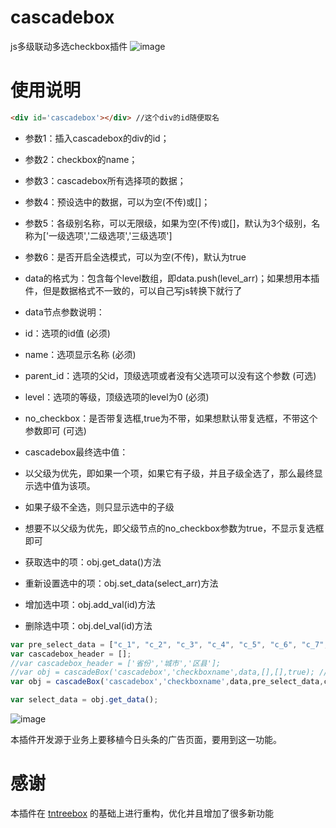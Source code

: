 # cascadebox
js多级联动多选checkbox插件
![image](https://github.com/ltxlong/cascadebox/blob/master/cascadebox%E6%88%AA%E5%9B%BE.png)

# 使用说明
```html
<div id='cascadebox'></div> //这个div的id随便取名
```
- 参数1：插入cascadebox的div的id；
- 参数2：checkbox的name；
- 参数3：cascadebox所有选择项的数据；
- 参数4：预设选中的数据，可以为空(不传)或[]；
- 参数5：各级别名称，可以无限级，如果为空(不传)或[]，默认为3个级别，名称为['一级选项','二级选项','三级选项']
- 参数6：是否开启全选模式，可以为空(不传)，默认为true
- data的格式为：包含每个level数组，即data.push(level_arr)；如果想用本插件，但是数据格式不一致的，可以自己写js转换下就行了

- data节点参数说明：
- id：选项的id值 (必须)
- name：选项显示名称 (必须)
- parent_id：选项的父id，顶级选项或者没有父选项可以没有这个参数 (可选)
- level：选项的等级，顶级选项的level为0 (必须)
- no_checkbox：是否带复选框,true为不带，如果想默认带复选框，不带这个参数即可 (可选)

- cascadebox最终选中值：
- 以父级为优先，即如果一个项，如果它有子级，并且子级全选了，那么最终显示选中值为该项。
- 如果子级不全选，则只显示选中的子级
- 想要不以父级为优先，即父级节点的no_checkbox参数为true，不显示复选框即可

- 获取选中的项：obj.get_data()方法
- 重新设置选中的项：obj.set_data(select_arr)方法
- 增加选中项：obj.add_val(id)方法
- 删除选中项：obj.del_val(id)方法
```js
var pre_select_data = ["c_1", "c_2", "c_3", "c_4", "c_5", "c_6", "c_7", "c_8", "c_9"];
var cascadebox_header = [];
//var cascadebox_header = ['省份','城市','区县'];
//var obj = cascadeBox('cascadebox','checkboxname',data,[],[],true); //初始化插件，返回cascadeBox实例
var obj = cascadeBox('cascadebox','checkboxname',data,pre_select_data,cascadebox_header,true);

var select_data = obj.get_data();
```
![image](https://github.com/ltxlong/cascadebox/blob/master/cascadebox%E8%AF%B4%E6%98%8E%E5%9B%BE.png)

本插件开发源于业务上要移植今日头条的广告页面，要用到这一功能。

# 感谢 
本插件在 [tntreebox](https://github.com/binwind8/tntreebox) 的基础上进行重构，优化并且增加了很多新功能

